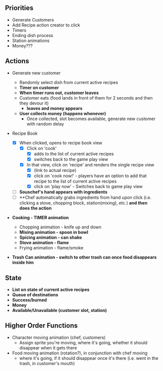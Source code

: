 ## Priorities

* Generate Customers
* Add Recipe action creator to click
* Timers
* Ending dish process
* Station animations
* Money???

## Actions

* Generate new customer
  * Randomly select dish from current active recipes
  * **Timer on customer**
  * **When timer runs out, customer leaves**
  * Customer eats (food lands in front of them for 2 seconds and then they
    devour it)
    * **leaves and money appears**
  * **User collects money (happens whenever)**
    * Once collected, slot becomes available, generate new customer with random
      delay

* Recipe Book
  - [x] When clicked, opens to recipe book view
    - [x] Click on 'cook'
      - [x] adds to the list of current active recipes
      - [x] switches back to the game play view
    - [x] In that view, click on 'recipe' and renders the single recipe view
      - [x] (link to actual recipe)
      - [x] click on 'cook now!' - players have an option to add that recipe to the list of current active recipes
      - [x] click on 'play now' - Switches back to game play view
  - [ ] **Souschef's hand appears with ingredients**
  - [ ] **Chef automatically grabs ingredients from hand upon click (i.e. clicking a stove, chopping block, station(mixing), etc.) **and then does the action**
* **Cooking - TIMER animation**
  * Chopping animation - knife up and down
  * **Mixing animation - spoon in bowl**
  * **Spicing animation - can shake**
  * **Stove animation - flame**
  * Frying animation - flame/smoke
* **Trash Can animation - switch to other trash can once food disappears inside
  him**

## State

* **List on state of current active recipes**
* **Queue of destinations**
* **Success/burned**
* **Money**
* **Available/Unavailable (customer slot, station)**

## Higher Order Functions

* Character moving animation (chef, customers)
  * Assign sprite you're moving, where it's going, whether it should disappear
    when it gets there
* Food moving animation (rotation?), in conjunction with chef moving
  * where it's going, if it should disappear once it's there (i.e. went in the
    trash, in customer's mouth)
